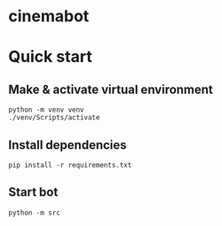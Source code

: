# cinemabot

# Quick start

## Make & activate virtual environment

```
python -m venv venv
./venv/Scripts/activate
```

## Install dependencies

```
pip install -r requirements.txt
```

## Start bot

```
python -m src
```
